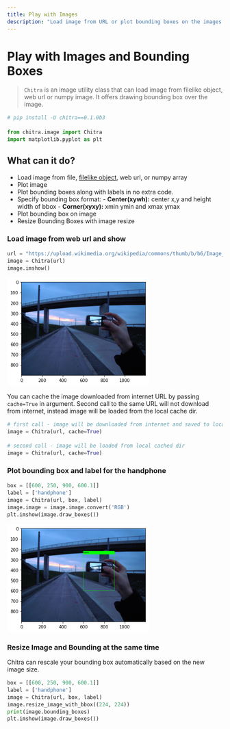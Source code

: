 ```yaml
---
title: Play with Images
description: "Load image from URL or plot bounding boxes on the images easily"
---
```


# Play with Images and Bounding Boxes

> `Chitra` is an image utility class that can load image from filelike object, web url or numpy image. It offers drawing bounding box over the image.


```python
# pip install -U chitra==0.1.0b3

from chitra.image import Chitra
import matplotlib.pyplot as plt
```

## What can it do?
- Load image from file, [filelike object](https://docs.python.org/3/glossary.html#term-file-like-object), web url, or numpy array
- Plot image
- Plot bounding boxes along with labels in no extra code.
- Specify bounding box format:
       - **Center(xywh):** center x,y and height width of bbox
       - **Corner(xyxy):** xmin ymin and xmax ymax
- Plot bounding box on image
- Resize Bounding Boxes with image resize


### Load image from web url and show

```python
url = "https://upload.wikimedia.org/wikipedia/commons/thumb/b/b6/Image_created_with_a_mobile_phone.png/1200px-Image_created_with_a_mobile_phone.png"
image = Chitra(url)
image.imshow()
```

![png](output_6_0.png)

You can cache the image downloaded from internet URL by passing `cache=True` in argument.
Second call to the same URL will not download from internet, instead image will be loaded from the local cache dir.
```python
# first call - image will be downloaded from internet and saved to local cache dir
image = Chitra(url, cache=True)

# second call - image will be loaded from local cached dir
image = Chitra(url, cache=True)
```


### Plot bounding box and label for the handphone

```python
box = [[600, 250, 900, 600.1]]
label = ['handphone']
image = Chitra(url, box, label)
image.image = image.image.convert('RGB')
plt.imshow(image.draw_boxes())
```

![png](output_8_1.png)

### Resize Image and Bounding at the same time
Chitra can rescale your bounding box automatically based on the new image size.

```python
box = [[600, 250, 900, 600.1]]
label = ['handphone']
image = Chitra(url, box, label)
image.resize_image_with_bbox((224, 224))
print(image.bounding_boxes)
plt.imshow(image.draw_boxes())
```
